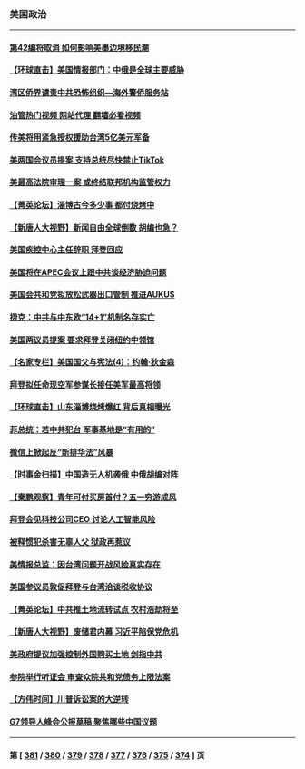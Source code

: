 ### 美国政治
---
#### [第42编将取消 如何影响美墨边境移民潮](../../pages/ncid1078159/n13989615.md?05070445) 
#### [【环球直击】美国情报部门：中俄是全球主要威胁](../../pages/ncid1078159/n13989184.md?05070445) 
#### [湾区侨界谴责中共恐怖组织—海外警侨服务站](../../pages/ncid1078159/n13989362.md?05070445) 
#### [油管热门视频 网站代理 翻墙必看视频](http://138.2.39.72:81/youtube.html?epic-marker?05070445)
#### [传美将用紧急授权援助台湾5亿美元军备](../../pages/ncid1078159/n13989283.md?05070445) 
#### [美两国会议员提案 支持总统尽快禁止TikTok](../../pages/ncid1078159/n13989243.md?05070445) 
#### [美最高法院审理一案 或终结联邦机构监管权力](../../pages/ncid1078159/n13988274.md?05070445) 
#### [【菁英论坛】淄博古今多少事 都付烧烤中](../../pages/ncid1078159/n13989188.md?05070445) 
#### [【新唐人大视野】新闻自由全球倒数 胡编也急？](../../pages/ncid1078159/n13989121.md?05070445) 
#### [美国疾控中心主任辞职 拜登回应](../../pages/ncid1078159/n13989133.md?05070445) 
#### [美国将在APEC会议上跟中共谈经济胁迫问题](../../pages/ncid1078159/n13989136.md?05070445) 
#### [美国会共和党拟放松武器出口管制 推进AUKUS](../../pages/ncid1078159/n13989110.md?05070445) 
#### [捷克：中共与中东欧“14+1”机制名存实亡](../../pages/ncid1078159/n13989105.md?05070445) 
#### [美国两议员提案 要求拜登关闭纽约中领馆](../../pages/ncid1078159/n13988964.md?05070445) 
#### [【名家专栏】美国国父与宪法(4)：约翰‧狄金森](../../pages/ncid1078159/n13985200.md?05070445) 
#### [拜登拟任命现空军参谋长接任美军最高将领](../../pages/ncid1078159/n13988803.md?05070445) 
#### [【环球直击】山东淄博烧烤爆红 背后真相曝光](../../pages/ncid1078159/n13988338.md?05070445) 
#### [菲总统：若中共犯台 军事基地是“有用的”](../../pages/ncid1078159/n13988599.md?05070445) 
#### [微信上掀起反“新排华法”风暴](../../pages/ncid1078159/n13988593.md?05070445) 
#### [【时事金扫描】中国造无人机袭俄 中俄胡编对阵](../../pages/ncid1078159/n13988379.md?05070445) 
#### [【秦鹏观察】青年可付买房首付？五一穷游成风](../../pages/ncid1078159/n13988447.md?05070445) 
#### [拜登会见科技公司CEO 讨论人工智能风险](../../pages/ncid1078159/n13988323.md?05070445) 
#### [被释惯犯杀害无辜人父 狱政再惹议](../../pages/ncid1078159/n13988429.md?05070445) 
#### [美情报总监：因台湾问题开战风险真实存在](../../pages/ncid1078159/n13988328.md?05070445) 
#### [美国参议员敦促拜登与台湾洽谈税收协议](../../pages/ncid1078159/n13988412.md?05070445) 
#### [【菁英论坛】中共推土地流转试点 农村浩劫将至](../../pages/ncid1078159/n13988362.md?05070445) 
#### [【新唐人大视野】废储君内幕 习近平陷保党危机](../../pages/ncid1078159/n13988265.md?05070445) 
#### [美政府提议加强控制外国购买土地 剑指中共](../../pages/ncid1078159/n13988289.md?05070445) 
#### [参院举行听证会 审查众院共和党债务上限法案](../../pages/ncid1078159/n13988221.md?05070445) 
#### [【方伟时间】川普诉讼案的大逆转](../../pages/ncid1078159/n13988220.md?05070445) 
#### [G7领导人峰会公报草稿 聚焦哪些中国议题](../../pages/ncid1078159/n13988218.md?05070445) 

---
#### 第 [ [381](./381.md?05070445) / [380](./380.md?05070445) / [379](./379.md?05070445) / [378](./378.md?05070445) / [377](./377.md?05070445) / [376](./376.md?05070445) / [375](./375.md?05070445) / [374](./374.md?05070445) ] 页
